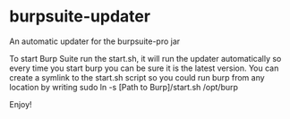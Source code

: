# burpsuite-updater
An automatic updater for the burpsuite-pro jar

To start Burp Suite run the start.sh, it will run the updater automatically so every time you start burp you can be sure it is the latest version.
You can create a symlink to the start.sh script so you could run burp from any location by writing
sudo ln -s [Path to Burp]/start.sh /opt/burp

Enjoy!
